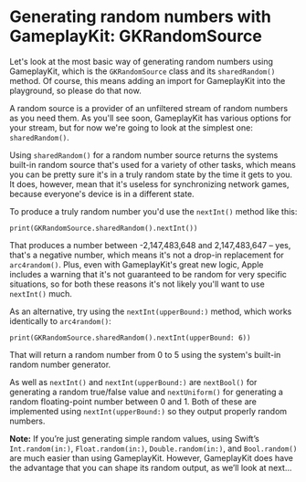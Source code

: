 # Generating random numbers with GameplayKit: GKRandomSource

Let's look at the most basic way of generating random numbers using GameplayKit, which is the `GKRandomSource` class and its `sharedRandom()` method. Of course, this means adding an import for GameplayKit into the playground, so please do that now.

A random source is a provider of an unfiltered stream of random numbers as you need them. As you'll see soon, GameplayKit has various options for your stream, but for now we're going to look at the simplest one: `sharedRandom()`.

Using `sharedRandom()` for a random number source returns the systems built-in random source that's used for a variety of other tasks, which means you can be pretty sure it's in a truly random state by the time it gets to you. It does, however, mean that it's useless for synchronizing network games, because everyone's device is in a different state.

To produce a truly random number you'd use the `nextInt()` method like this:

    print(GKRandomSource.sharedRandom().nextInt())

That produces a number between -2,147,483,648 and 2,147,483,647 – yes, that's a negative number, which means it's not a drop-in replacement for `arc4random()`. Plus, even with GameplayKit's great new logic, Apple includes a warning that it's not guaranteed to be random for very specific situations, so for both these reasons it's not likely you'll want to use `nextInt()` much.

As an alternative, try using the `nextInt(upperBound:)` method, which works identically to `arc4random()`:

    print(GKRandomSource.sharedRandom().nextInt(upperBound: 6))

That will return a random number from 0 to 5 using the system's built-in random number generator.

As well as `nextInt()` and `nextInt(upperBound:)` are `nextBool()` for generating a random true/false value and `nextUniform()` for generating a random floating-point number between 0 and 1. Both of these are implemented using `nextInt(upperBound:)` so they output properly random numbers.

**Note:** If you’re just generating simple random values, using Swift’s `Int.random(in:)`, `Float.random(in:)`, `Double.random(in:)`, and `Bool.random()` are much easier than using GameplayKit. However, GameplayKit does have the advantage that you can shape its random output, as we’ll look at next…
